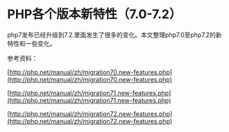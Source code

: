 # PHP各个版本新特性（7.0-7.2）

php7发布已经升级到7.2.里面发生了很多的变化。本文整理php7.0至php7.2的新特性和一些变化。

参考资料：

[http://php.net/manual/zh/migration70.new-features.php](http://php.net/manual/zh/migration70.new-features.php)

[http://php.net/manual/zh/migration71.new-features.php](http://php.net/manual/zh/migration71.new-features.php)

[http://php.net/manual/zh/migration72.new-features.php](http://php.net/manual/zh/migration72.new-features.php)

